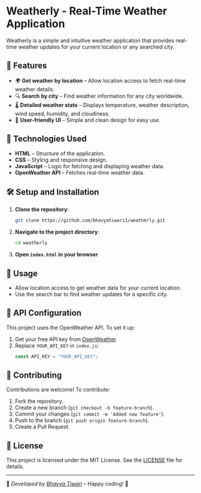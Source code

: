 # Weatherly - Real-Time Weather Application


Weatherly is a simple and intuitive weather application that provides real-time weather updates for your current location or any searched city.

## 🌟 Features

- 🌍 **Get weather by location** – Allow location access to fetch real-time weather details.
- 🔍 **Search by city** – Find weather information for any city worldwide.
- 🌡️ **Detailed weather stats** – Displays temperature, weather description, wind speed, humidity, and cloudiness.
- 🎨 **User-friendly UI** – Simple and clean design for easy use.

## 🚀 Technologies Used

- **HTML** – Structure of the application.
- **CSS** – Styling and responsive design.
- **JavaScript** – Logic for fetching and displaying weather data.
- **OpenWeather API** – Fetches real-time weather data.



## 🛠️ Setup and Installation

1. **Clone the repository**:
   ```bash
   git clone https://github.com/bhavyatiwari1/weatherly.git
   ```
2. **Navigate to the project directory**:
   ```bash
   cd weatherly
   ```
3. **Open `index.html` in your browser**

## 🔧 Usage

- Allow location access to get weather data for your current location.
- Use the search bar to find weather updates for a specific city.

## 🔗 API Configuration

This project uses the OpenWeather API. To set it up:

1. Get your free API key from [OpenWeather](https://openweathermap.org/api).
2. Replace `YOUR_API_KEY` in `index.js`:
   ```js
   const API_KEY = "YOUR_API_KEY";
   ```

## 🤝 Contributing

Contributions are welcome! To contribute:

1. Fork the repository.
2. Create a new branch (`git checkout -b feature-branch`).
3. Commit your changes (`git commit -m 'Added new feature'`).
4. Push to the branch (`git push origin feature-branch`).
5. Create a Pull Request.

## 📄 License

This project is licensed under the MIT License. See the [LICENSE](LICENSE) file for details.

---

🚀 *Developed by [Bhavya Tiwari](https://github.com/bhavyatiwari1)* – Happy coding! 🎉

